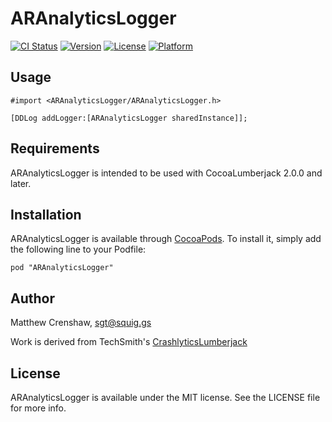 # ARAnalyticsLogger

[![CI Status](http://img.shields.io/travis/sgtsquiggs/ARAnalyticsLogger.svg?style=flat)](https://travis-ci.org/sgtsquiggs/ARAnalyticsLogger)
[![Version](https://img.shields.io/cocoapods/v/ARAnalyticsLogger.svg?style=flat)](http://cocoadocs.org/docsets/ARAnalyticsLogger)
[![License](https://img.shields.io/cocoapods/l/ARAnalyticsLogger.svg?style=flat)](http://cocoadocs.org/docsets/ARAnalyticsLogger)
[![Platform](https://img.shields.io/cocoapods/p/ARAnalyticsLogger.svg?style=flat)](http://cocoadocs.org/docsets/ARAnalyticsLogger)

## Usage

```obj-c
#import <ARAnalyticsLogger/ARAnalyticsLogger.h>

[DDLog addLogger:[ARAnalyticsLogger sharedInstance]];
```

## Requirements

ARAnalyticsLogger is intended to be used with CocoaLumberjack 2.0.0 and later.

## Installation

ARAnalyticsLogger is available through [CocoaPods](http://cocoapods.org). To install
it, simply add the following line to your Podfile:

    pod "ARAnalyticsLogger"

## Author

Matthew Crenshaw, sgt@squig.gs

Work is derived from TechSmith's [CrashlyticsLumberjack](https://github.com/TechSmith/CrashlyticsLumberjack)

## License

ARAnalyticsLogger is available under the MIT license. See the LICENSE file for more info.


